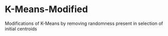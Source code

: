 # K-Means-Modified
Modifications of K-Means by removing randomness present in selection of initial centroids
